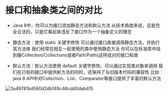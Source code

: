 # 接口和抽象类之间的对比

- Java 8中，你可以为接口添加静态方法和默认方法
从技术角度来说，这是完全合法的，只是它看起来违反了接口作为一个抽象定义的理念

- 静态方法：使用 static 关键字修饰
可以通过接口直接调用静态方法，并执行其方法体
我们经常在相互一起使用的类中使用静态方法
你可以在标准库中找到像Collection/Collections或者Path/Paths这样成对的接口和类

- 默认方法：默认方法使用 default 关键字修饰。可以通过实现类对象来调用
我们在已有的接口中提供新方法的同时，还保持了与旧版本代码的兼容性
比如：java 8 API中对Collection、List、Comparator等接口提供了丰富的默认方法

![3a49781bd590d2db149c46cdd0dab415](https://twoapes.oss-cn-shenzhen.aliyuncs.com/image/3a49781bd590d2db149c46cdd0dab415.png)
